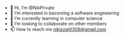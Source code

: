 - 👋 Hi, I’m @NikPrivate
- 👀 I’m interested in becoming a software engineering
- 🌱 I’m currently learning in computer science 
- 💞️ I’m looking to collaborate on other members
- 📫 How to reach me nikizzat0309@gmail.com

<!---
NikPrivate/NikPrivate is a ✨ special ✨ repository because its `README.md` (this file) appears on your GitHub profile.
You can click the Preview link to take a look at your changes.
--->
